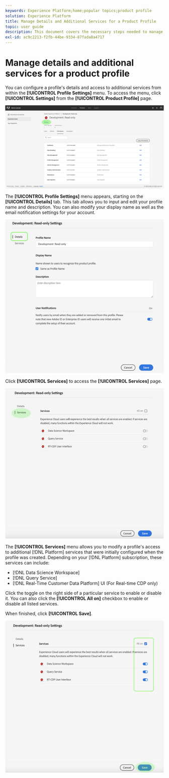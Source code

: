 ```yaml
---
keywords: Experience Platform;home;popular topics;product profile
solution: Experience Platform
title: Manage Details and Additional Services for a Product Profile
topic: user guide
description: This document covers the necessary steps needed to manage details and additional services for a product profile in the Adobe Admin Console. You can configure a profile's details and access to additional services from within the Profile Settings menu.
exl-id: ac9c2213-f2fb-44be-9334-87fada8a4717
---
```

# Manage details and additional services for a product profile

You can configure a profile's details and access to additional services from within the **[!UICONTROL Profile Settings]** menu. To access the menu, click **[!UICONTROL Settings]** from the **[!UICONTROL Product Profile]** page.

![profile-settings](../images/profile-settings.png)

The **[!UICONTROL Profile Settings]** menu appears, starting on the **[!UICONTROL Details]** tab. This tab allows you to input and edit your profile name and description. You can also modify your display name as well as the email notification settings for your account.

![edit-details-settings](../images/edit-details-settings.png)

Click **[!UICONTROL Services]** to access the **[!UICONTROL Services]** page.

![services-page](../images/services-page.png)

The **[!UICONTROL Services]** menu allows you to modify a profile's access to additional [!DNL Platform] services that were initially configured when the profile was created. Depending on your [!DNL Platform] subscription, these services can include:

- [!DNL Data Science Workspace]
- [!DNL Query Service]
- [!DNL Real-Time Customer Data Platform] UI (For Real-time CDP only)

Click the toggle on the right side of a particular service to enable or disable it. You can also click the **[!UICONTROL All on]** checkbox to enable or disable all listed services.

When finished, click **[!UICONTROL Save]**.

![edit-additional-services](../images/edit-additional-services.png)
